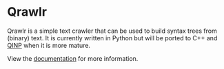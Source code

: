 # Qrawlr

Qrawlr is a simple text crawler that can be used to build syntax trees from (binary) text. It is currently written in Python but will be ported to C++ and [QINP](https://github.com/eQosys/QINP) when it is more mature.

View the [documentation](./docs/README.md) for more information.